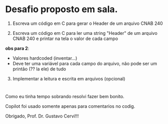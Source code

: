 # Desafio proposto em sala. 
  1) Escreva um código em C para gerar o Header de um arquivo CNAB 240
  
  2) Escreva um código em C para ler uma string "Header" de um arquivo 
  CNAB 240 e printar na tela o valor de cada campo

  **obs para 2**: 
  - Valores hardcoded (inventar...)
  - Deve ter uma variável para cada campo do arquivo, não pode ser um printão (?? la ele) de tudo

  3) Implementar a leitura e escrita em arquivos (opcional)
#

Como eu tinha tempo sobrando resolvi fazer bem bonito. 

Copilot foi usado somente apenas para comentarios no codig.

Obrigado, Prof. Dr. Gustavo Cervi!!!
